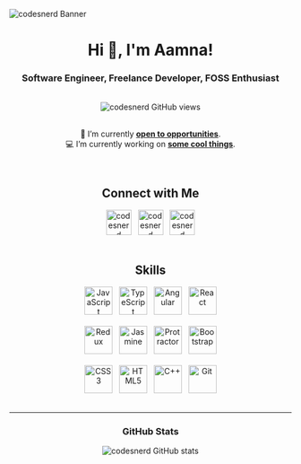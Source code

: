 <!-- Banner -->
![codesnerd Banner](https://github.com/codesnerd/codesnerd/assets/70039999/ce52741d-f3d7-4a8e-bd0b-b8281b214110.gif)

<!-- Introduction -->
<div align="center">
  <h1>Hi 👋, I'm Aamna!</h1>
  <h3>Software Engineer, Freelance Developer, FOSS Enthusiast</h3>
</div>
<br />

<!-- Profile Views -->
<div align="center">
  <img src="https://komarev.com/ghpvc/?username=codesnerd&label=Profile%20views&color=2a5fd7&style=flat" alt="codesnerd GitHub views"/>
</div>
<br />

<!-- Recent Work -->
<div align="center">
  <p>
    🔭 I’m currently <b><a href="https://codesnerd.com/now#open-to">open to opportunities</a></b>.
    <br />
    💻 I’m currently working on <b><a href="https://codesnerd.com/now#working-on">some cool things</a></b>.
  <p>
</div>
<br />

<!-- Connect With Me -->
<div align="center">
  <h2>Connect with Me</h2>
  <div>
    <a href="https://codesnerd.com/"><img src="https://github.com/codesnerd/codesnerd/assets/70039999/012c64d4-196b-409b-97b9-73b72628fce2.png" width="45" height="45" alt="codesnerd website" /></a>
    &nbsp;&nbsp;<a href="https://www.linkedin.com/in/codesnerd/"><img src="https://github.com/codesnerd/codesnerd/assets/70039999/b6166a31-eff2-4a7e-9222-9083bc78e1b5.png" width="45" height="45" alt="codesnerd LinkedIn" /></a>
    &nbsp;&nbsp;<a href="mailto:contact@codesnerd.com"><img src="https://github.com/codesnerd/codesnerd/assets/70039999/e3e33203-314c-4371-b074-d3bdb9029e74.png" width="45" height="45" alt="codesnerd email" /></a>
  </div>
</div>
<br />

<!-- Skills -->
<div align="center">
  <h2>Skills</h2>
  <div>
    <img src="https://github.com/codesnerd/codesnerd/assets/70039999/0f05be00-7e37-43b8-a7e9-d6068ec49391.png" width="50" height="50" alt="JavaScript" />
    &nbsp;&nbsp;<img src="https://github.com/codesnerd/codesnerd/assets/70039999/7b222f1c-9429-438d-a050-395123305e69.png" width="50" height="50" alt="TypeScript" />
    &nbsp;&nbsp;<img src="https://github.com/codesnerd/codesnerd/assets/70039999/90f6e358-741b-46a5-a579-982cc41ac9ad.png" width="50" height="50" alt="Angular" />
    &nbsp;&nbsp;<img src="https://github.com/codesnerd/codesnerd/assets/70039999/c5be3011-4899-4847-9bf5-ec6509013fa1.png" width="50" height="50" alt="React" />
  </div>
  <br />
  <div>
    <img src="https://github.com/codesnerd/codesnerd/assets/70039999/aad76582-53e5-457e-b50f-b726e1aad3aa.png" width="50" height="50" alt="Redux" />
    &nbsp;&nbsp;<img src="https://github.com/codesnerd/codesnerd/assets/70039999/2ab3c41d-ac4f-4662-ac11-e152030af3de.png" width="50" height="50" alt="Jasmine" />
    &nbsp;&nbsp;<img src="https://github.com/codesnerd/codesnerd/assets/70039999/2acc5ba2-777f-4a75-8d9f-ef1b845ba22a.png" width="50" height="50" alt="Protractor" />
    &nbsp;&nbsp;<img src="https://github.com/codesnerd/codesnerd/assets/70039999/0d7550f0-8dc3-49dd-8efa-bbbbcbc8372e.png" width="50" height="50" alt="Bootstrap" />
  </div>
  <br />
  <div>
    <img src="https://github.com/codesnerd/codesnerd/assets/70039999/fdee6129-aaac-4590-a7be-6af8e3030e2e.png" width="50" height="50" alt="CSS3" />
    &nbsp;&nbsp;<img src="https://github.com/codesnerd/codesnerd/assets/70039999/b9f11d0b-c51b-41ef-bb33-1fb126086fab.png" width="50" height="50" alt="HTML5" />
    &nbsp;&nbsp;<img src="https://github.com/codesnerd/codesnerd/assets/70039999/a643cdd2-99b1-4405-b482-169d487a4d27.png" width="50" height="50" alt="C++" />
    &nbsp;&nbsp;<img src="https://github.com/codesnerd/codesnerd/assets/70039999/90a9ad16-c4a0-4e77-8231-84374f41d54a.png" width="50" height="50" alt="Git" />
  </div>
</div>
<br />
<hr />

<!-- GitHub Stats -->
<div align="center">
  <h3>GitHub Stats</h3>
  <img src="https://github-readme-stats.vercel.app/api?username=codesnerd&theme=github_dark&count_private=true&include_all_commits=true" alt="codesnerd GitHub stats" />
</div>
